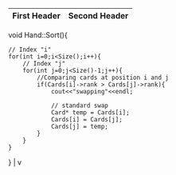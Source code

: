 First Header | Second Header
------------ | -------------
void Hand::Sort(){
    
    // Index "i" 
    for(int i=0;i<Size();i++){
        // Index "j"
        for(int j=0;j<Size()-1;j++){
            //Comparing cards at position i and j 
            if(Cards[i]->rank > Cards[j]->rank){
                cout<<"swapping"<<endl;

                // standard swap 
                Card* temp = Cards[i];
                Cards[i] = Cards[j];
                Cards[j] = temp;
            }
        }
    }
}
             | v

